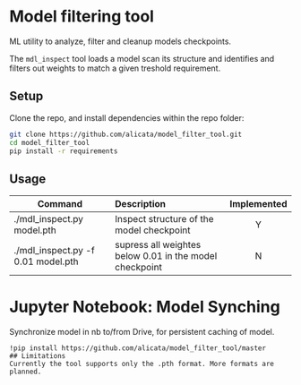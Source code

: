 # Model filtering tool
ML utility to analyze, filter and cleanup models checkpoints. 

The `mdl_inspect` tool loads a model scan its structure and identifies and filters out weights to match a given treshold requirement. 

## Setup

Clone the repo, and install dependencies within the repo folder:

```bash
git clone https://github.com/alicata/model_filter_tool.git 
cd model_filter_tool
pip install -r requirements
```

## Usage
| Command          | Description   | Implemented |
| ---------------- |:-------------| :-----:|
| ./mdl_inspect.py model.pth | Inspect structure of the model checkpoint | Y |
| ./mdl_inspect.py -f 0.01 model.pth | supress all weightes below 0.01 in the model checkpoint | N |

# Jupyter Notebook: Model Synching
Synchronize model in nb to/from Drive, for persistent caching of model.
```
!pip install https://github.com/alicata/model_filter_tool/master
## Limitations
Currently the tool supports only the .pth format. More formats are planned. 

